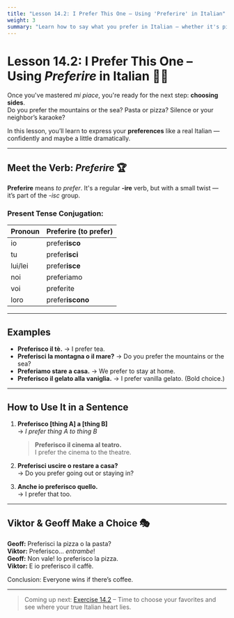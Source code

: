 ```yaml
---
title: "Lesson 14.2: I Prefer This One – Using 'Preferire' in Italian"
weight: 3
summary: "Learn how to say what you prefer in Italian — whether it's pizza over pasta, or silence over accordion solos."
---
```


# Lesson 14.2: I Prefer This One – Using *Preferire* in Italian 🤌✨

Once you've mastered *mi piace*, you're ready for the next step: **choosing sides**.  
Do you prefer the mountains or the sea? Pasta or pizza? Silence or your neighbor’s karaoke?

In this lesson, you’ll learn to express your **preferences** like a real Italian — confidently and maybe a little dramatically.

---

## Meet the Verb: *Preferire* 🏆

**Preferire** means *to prefer*. It's a regular **-ire** verb, but with a small twist — it’s part of the *-isc* group.

### Present Tense Conjugation:

| Pronoun    | Preferire (to prefer) |
|------------|------------------------|
| io         | prefer**isco**         |
| tu         | prefer**isci**         |
| lui/lei    | prefer**isce**         |
| noi        | preferiamo             |
| voi        | preferite              |
| loro       | prefer**iscono**       |

---

## Examples

- **Preferisco il tè.** → I prefer tea.  
- **Preferisci la montagna o il mare?** → Do you prefer the mountains or the sea?  
- **Preferiamo stare a casa.** → We prefer to stay at home.  
- **Preferisco il gelato alla vaniglia.** → I prefer vanilla gelato. (Bold choice.)

---

## How to Use It in a Sentence

1. **Preferisco [thing A] a [thing B]**  
   → *I prefer thing A to thing B*

   > **Preferisco il cinema al teatro.**  
   > I prefer the cinema to the theatre.

2. **Preferisci uscire o restare a casa?**  
   → Do you prefer going out or staying in?

3. **Anche io preferisco quello.**  
   → I prefer that too.

---

## Viktor & Geoff Make a Choice 🎭

**Geoff:** Preferisci la pizza o la pasta?  
**Viktor:** Preferisco... *entrambe*!  
**Geoff:** Non vale! Io preferisco la pizza.  
**Viktor:** E io preferisco il caffè.

Conclusion: Everyone wins if there’s coffee.

---

> Coming up next: [Exercise 14.2](../exercise14.2) – Time to choose your favorites and see where your true Italian heart lies.
